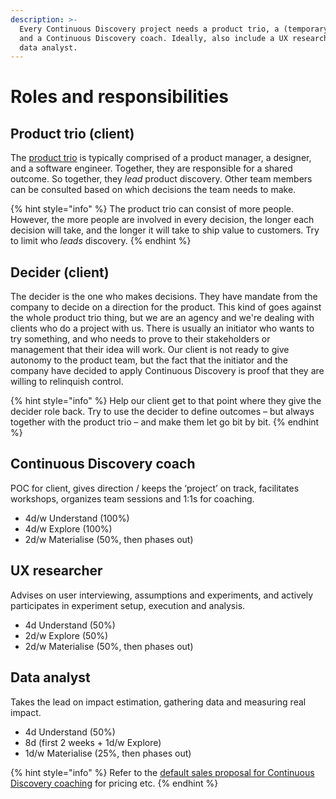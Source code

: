 ```yaml
---
description: >-
  Every Continuous Discovery project needs a product trio, a (temporary) decider
  and a Continuous Discovery coach. Ideally, also include a UX researcher and a
  data analyst.
---
```


# Roles and responsibilities

## Product trio (client)

The [product trio](https://www.producttalk.org/2021/05/product-trio/) is typically comprised of a product manager, a designer, and a software engineer. Together, they are responsible for a shared outcome. So together, they _lead_ product discovery. Other team members can be consulted based on which decisions the team needs to make.&#x20;

{% hint style="info" %}
The product trio can consist of more people. However, the more people are involved in every decision, the longer each decision will take, and the longer it will take to ship value to customers. Try to limit who _leads_ discovery.
{% endhint %}

## Decider (client)

The decider is the one who makes decisions. They have mandate from the company to decide on a direction for the product. This kind of goes against the whole product trio thing, but we are an agency and we're dealing with clients who do a project with us. There is usually an initiator who wants to try something, and who needs to prove to their stakeholders or management that their idea will work. Our client is not ready to give autonomy to the product team, but the fact that the initiator and the company have decided to apply Continuous Discovery is proof that they are willing to relinquish control.

{% hint style="info" %}
&#x20;Help our client get to that point where they give the decider role back. Try to use the decider to define outcomes – but always together with the product trio – and make them let go bit by bit.
{% endhint %}

## Continuous Discovery coach

POC for client, gives direction / keeps the ‘project’ on track, facilitates workshops, organizes team sessions and 1:1s for coaching.

* 4d/w Understand (100%)&#x20;
* 4d/w Explore (100%)&#x20;
* 2d/w Materialise (50%, then phases out)

## UX researcher

Advises on user interviewing, assumptions and experiments, and actively participates in experiment setup, execution and analysis.

* 4d Understand (50%)&#x20;
* 2d/w Explore (50%)&#x20;
* 2d/w Materialise (50%, then phases out)

## Data analyst

Takes the lead on impact estimation, gathering data and measuring real impact.

* 4d Understand (50%)&#x20;
* 8d (first 2 weeks + 1d/w Explore)
* 1d/w Materialise (25%, then phases out)

{% hint style="info" %}
Refer to the [default sales proposal for Continuous Discovery coaching](https://docs.google.com/presentation/d/e/2PACX-1vSTn5UGw8gE7Vn6CVP-IieKqmGfCx71PWmHkzz60gk2PZkam8mUZqSZ0CqmB3rln84TUdf8uyFsBYrj/pub?start=false\&loop=false\&delayms=3000) for pricing etc.
{% endhint %}
